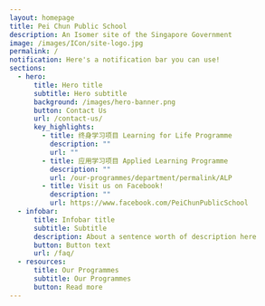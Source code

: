```yaml
---
layout: homepage
title: Pei Chun Public School
description: An Isomer site of the Singapore Government
image: /images/ICon/site-logo.jpg
permalink: /
notification: Here's a notification bar you can use!
sections:
  - hero:
      title: Hero title
      subtitle: Hero subtitle
      background: /images/hero-banner.png
      button: Contact Us
      url: /contact-us/
      key_highlights:
        - title: 终身学习项目 Learning for Life Programme
          description: ""
          url: ""
        - title: 应用学习项目 Applied Learning Programme
          description: ""
          url: /our-programmes/department/permalink/ALP
        - title: Visit us on Facebook!
          description: ""
          url: https://www.facebook.com/PeiChunPublicSchool
  - infobar:
      title: Infobar title
      subtitle: Subtitle
      description: About a sentence worth of description here
      button: Button text
      url: /faq/
  - resources:
      title: Our Programmes
      subtitle: Our Programmes
      button: Read more
---
```

